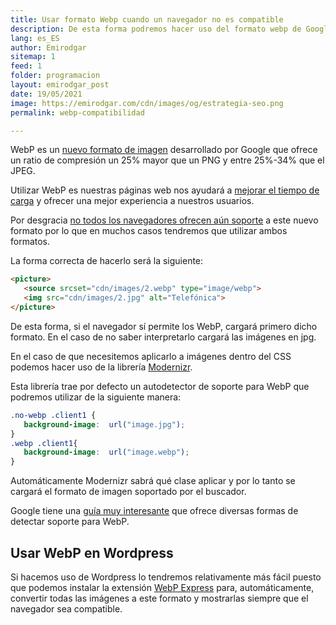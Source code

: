 ```yaml
---
title: Usar formato Webp cuando un navegador no es compatible
description: De esta forma podremos hacer uso del formato webp de Google en cualquier navegador web
lang: es_ES
author: Emirodgar
sitemap: 1
feed: 1
folder: programacion
layout: emirodgar_post
date: 19/05/2021
image: https://emirodgar.com/cdn/images/og/estrategia-seo.png
permalink: webp-compatibilidad

---
```


WebP es un [nuevo formato de imagen](https://developers.google.com/speed/webp/) desarrollado por Google que ofrece un ratio de compresión un 25% mayor que un PNG y entre 25%-34% que el JPEG.

Utilizar WebP es nuestras páginas web nos ayudará a [mejorar el tiempo de carga](https://emirodgar.com/mejorar-tiempo-carga-web) y ofrecer una mejor experiencia a nuestros usuarios.

Por desgracia [no todos los navegadores ofrecen aún soporte](https://caniuse.com/#search=webp) a este nuevo formato por lo que en muchos casos tendremos que utilizar ambos formatos.

La forma correcta de hacerlo será la siguiente:

```html
<picture>
   <source srcset="cdn/images/2.webp" type="image/webp">
   <img src="cdn/images/2.jpg" alt="Telefónica">
</picture>
```

De esta forma, si el navegador sí permite los WebP, cargará primero dicho formato. En el caso de no saber interpretarlo cargará las imágenes en jpg.

En el caso de que necesitemos aplicarlo a imágenes dentro del CSS podemos hacer uso de la librería [Modernizr](https://modernizr.com/download?setclasses).

Esta librería trae por defecto un autodetector de soporte para WebP que podremos utilizar de la siguiente manera:

```css
.no-webp .client1 { 
   background-image:  url("image.jpg"); 
}
.webp .client1{ 
   background-image:  url("image.webp"); 
}
```

Automáticamente Modernizr sabrá qué clase aplicar y por lo tanto se cargará el formato de imagen soportado por el buscador.

Google tiene una [guía muy interesante](https://developers.google.com/speed/webp/faq#how_can_i_detect_browser_support_for_webp) que ofrece diversas formas de detectar soporte para WebP.

## Usar WebP en Wordpress

Si hacemos uso de Wordpress lo tendremos relativamente más fácil puesto que podemos instalar la extensión [WebP Express](https://es.wordpress.org/plugins/webp-express/) para, automáticamente, convertir todas las imágenes a este formato y mostrarlas siempre que el navegador sea compatible.
<!--stackedit_data:
eyJoaXN0b3J5IjpbLTIwNTY5MjUzMzMsNjI0NDE2NzIzLDQ0ND
MyMTcsLTg0NTY5NTY0MSwtMjk2NTQ0MDg2XX0=
-->
